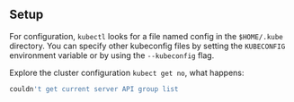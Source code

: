 ## Setup

For configuration, `kubectl` looks for a file named config in the `$HOME/.kube` directory. You can specify other kubeconfig files by setting the `KUBECONFIG` environment variable or by using the `--kubeconfig` flag.

Explore the cluster configuration `kubect get no`, what happens:
```bash
couldn't get current server API group list
```